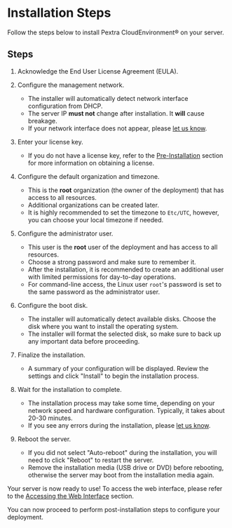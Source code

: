 # Installation Steps
Follow the steps below to install Pextra CloudEnvironment® on your server.

## Steps
1. Acknowledge the End User License Agreement (EULA).

2. Configure the management network.
	- The installer will automatically detect network interface configuration from DHCP.
	- The server IP **must not** change after installation. It **will** cause breakage.
	- If your network interface does not appear, please [let us know](../../issues/reporting/index.md).

3. Enter your license key.
	- If you do not have a license key, refer to the [Pre-Installation](../pre-installation.md) section for more information on obtaining a license.

4. Configure the default organization and timezone.
	- This is the **root** organization (the owner of the deployment) that has access to all resources.
	- Additional organizations can be created later.
	- It is highly recommended to set the timezone to `Etc/UTC`, however, you can choose your local timezone if needed.

5. Configure the administrator user.
	- This user is the **root** user of the deployment and has access to all resources.
	- Choose a strong password and make sure to remember it.
	- After the installation, it is recommended to create an additional user with limited permissions for day-to-day operations.
	- For command-line access, the Linux user `root`'s password is set to the same password as the administrator user.

6. Configure the boot disk.
	- The installer will automatically detect available disks. Choose the disk where you want to install the operating system.
	- The installer will format the selected disk, so make sure to back up any important data before proceeding.

7. Finalize the installation.
	- A summary of your configuration will be displayed. Review the settings and click "Install" to begin the installation process.

8. Wait for the installation to complete.
	- The installation process may take some time, depending on your network speed and hardware configuration. Typically, it takes about 20-30 minutes.
	- If you see any errors during the installation, please [let us know](../../issues/reporting/index.md).

9. Reboot the server.
	- If you did not select "Auto-reboot" during the installation, you will need to click "Reboot" to restart the server.
	- Remove the installation media (USB drive or DVD) before rebooting, otherwise the server may boot from the installation media again.

Your server is now ready to use! To access the web interface, please refer to the [Accessing the Web Interface](../../user-guide/web-interface/index.md) section.

You can now proceed to perform post-installation steps to configure your deployment.